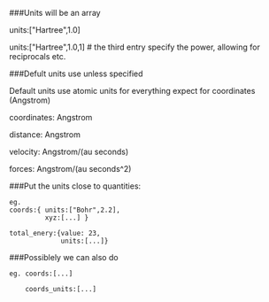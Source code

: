 ###Units will be an array

  units:["Hartree",1.0]
  
  units:["Hartree",1.0,1] # the third entry specify the power, allowing for reciprocals etc.
  
###Defult units use unless specified

  Default units use atomic units for everything expect for coordinates (Angstrom)
  
  coordinates: Angstrom
  
  distance: Angstrom
  
  velocity: Angstrom/(au seconds)
  
  forces: Angstrom/(au seconds^2)
  
###Put the units close to quantities:

    eg.
    coords:{ units:["Bohr",2.2],
             xyz:[...] }
             
    total_enery:{value: 23,
                 units:[...]}
                 
###Possiblely we can also do

    eg. coords:[...]
    
        coords_units:[...]
     
